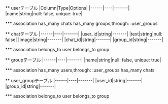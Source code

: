 ** userテーブル
|Column|Type|Options|
|------|----|-------|
|name|string|null: false, unique: true|

*** association
has_many chats
has_many groups,through: :user_groups

** chatテーブル
|------|----|-------|
|user_id|string|-------|
|text|string|null: false|
|image|string|-------|
|chat_id|string|-------|
|group_id|string|-------|

*** association
belongs_to user
belongs_to group

** groupテーブル
|------|----|-------|
|name|string|null: false, unique: true|

*** association
has_many users,through: :user_groups
has_many chats

** user_groupテーブル
|------|----|-------|
|user_id|string|-------|
|group_id|string|-------|

*** association
belongs_to user
belongs_to group
